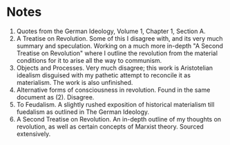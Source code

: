 # Notes

1. Quotes from the German Ideology, Volume 1, Chapter 1, Section A.
2. A Treatise on Revolution. Some of this I disagree with, and its very much summary and speculation. Working on a much more in-depth "A Second Treatise on Revolution" where I outline the revolution from the material conditions for it to arise all the way to communism.
3. Objects and Processes. Very much disagree; this work is Aristotelian idealism disguised with my pathetic attempt to reconcile it as materialism. The work is also unfinished.
4. Alternative forms of consciousness in revolution. Found in the same document as (2). Disagree.
5. To Feudalism. A slightly rushed exposition of historical materialism till fuedalism as outlined in The German Ideology.
6. A Second Treatise on Revolution. An in-depth outline of my thoughts on revolution, as well as certain concepts of Marxist theory. Sourced extensively.
